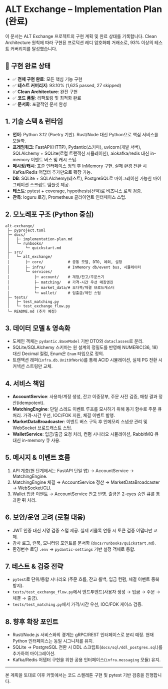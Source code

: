 # ALT Exchange – Implementation Plan (완료)

이 문서는 ALT Exchange 프로젝트의 구현 계획 및 완료 상태를 기록합니다. Clean Architecture 원칙에 따라 구현된 프로덕션 레디 암호화폐 거래소로, 93% 이상의 테스트 커버리지를 달성했습니다.

## 🎉 구현 완료 상태

- ✅ **전체 구현 완료**: 모든 핵심 기능 구현
- ✅ **테스트 커버리지**: 93.10% (1,625 passed, 27 skipped)
- ✅ **Clean Architecture**: 완전 구현
- ✅ **코드 품질**: 리팩토링 및 최적화 완료
- ✅ **문서화**: 포괄적인 문서 완성

## 1. 기술 스택 & 런타임
- **언어**: Python 3.12 (Poetry 기반). Rust/Node 대신 Python으로 핵심 서비스를 모듈화.
- **프레임워크**: FastAPI(HTTP), Pydantic(스키마), uvicorn(개발 서버), SQLAlchemy + SQLite(로컬 트랜잭션 시뮬레이션), aiokafka/redis 대신 in-memory 이벤트 버스 및 캐시 스텁.
- **메시징/캐시**: 표준 인터페이스 정의 후 InMemory 구현. 실제 환경 전환 시 Kafka/Redis 어댑터 추가만으로 확장 가능.
- **DB**: SQLite + SQLAlchemy(테스트), PostgreSQL로 마이그레이션 가능한 마이그레이션 스크립트 템플릿 제공.
- **테스트**: pytest + coverage, hypothesis(선택)로 비즈니스 로직 검증.
- **관측**: loguru 로깅, Prometheus 클라이언트 인터페이스 스텁.

## 2. 모노레포 구조 (Python 중심)
```
alt-exchange/
 ├─ pyproject.toml
 ├─ docs/
 │   ├─ implementation-plan.md
 │   └─ runbooks/
 │       └─ quickstart.md
 ├─ src/
 │   └─ alt_exchange/
 │       ├─ core/           # 공통 모델, DTO, 예외, 설정
 │       ├─ infra/          # InMemory db/event bus, 시뮬레이터
 │       └─ services/
 │           ├─ account/    # 계정/잔고/주문쓰기
 │           ├─ matching/   # 가격-시간 우선 매칭엔진
 │           ├─ market_data/# 오더북/체결 브로드캐스터
 │           └─ wallet/     # 입출금/체인 스텁
 ├─ tests/
 │   ├─ test_matching.py
 │   └─ test_exchange_flow.py
 └─ README.md (추가 예정)
```

## 3. 데이터 모델 & 영속화
- 도메인 객체는 `pydantic.BaseModel` 기반 DTO와 `dataclasses`로 분리.
- SQLite/SQLAlchemy 스키마는 원 설계의 정밀도를 반영해 NUMERIC(36, 18) 대신 Decimal 컬럼, Enum은 `Enum` 타입으로 정의.
- 트랜잭션 래퍼(`infra.db.UnitOfWork`)를 통해 ACID 시뮬레이션, 실제 PG 전환 시 커넥션 스트링만 교체.

## 4. 서비스 책임
- **AccountService**: 사용자/계정 생성, 잔고 이중장부, 주문 사전 검증, 매칭 결과 정산(idempotent).
- **MatchingEngine**: 단일 스레드 이벤트 루프를 모사하기 위해 동기 함수로 주문 큐 처리. 가격-시간 우선, IOC/FOK 지원, 체결 이벤트 발행.
- **MarketDataBroadcaster**: 이벤트 버스 구독 후 인메모리 스냅샷 관리 및 WebSocket 브로드캐스트 스텁.
- **WalletService**: 입금/출금 요청 처리, 컨펌 시나리오 시뮬레이션, RabbitMQ 큐 대신 in-memory 큐 사용.

## 5. 메시지 & 이벤트 흐름
1. API 계층(현 단계에서는 FastAPI 단일 앱) → AccountService → MatchingEngine.
2. MatchingEngine 체결 → AccountService 정산 → MarketDataBroadcaster → WebSocket/CLI.
3. Wallet 입금 이벤트 → AccountService 잔고 반영. 출금은 2-eyes 승인 큐를 통과한 뒤 처리.

## 6. 보안/운영 고려 (로컬 대응)
- JWT 인증 대신 서명 검증 스텁 제공. 실제 키클록 연동 시 토큰 검증 어댑터만 교체.
- 감사 로그, 런북, 모니터링 포인트를 문서화 (`docs/runbooks/quickstart.md`).
- 환경변수 로딩 `.env` → `pydantic-settings` 기반 설정 객체로 통합.

## 7. 테스트 & 검증 전략
- `pytest`로 단위/통합 시나리오 (주문 흐름, 잔고 롤백, 입금 컨펌, 체결 이벤트 중복 방지).
- `tests/test_exchange_flow.py`에서 엔드투엔드(사용자 생성 → 입금 → 주문 → 체결 → 출금).
- `tests/test_matching.py`에서 가격/시간 우선, IOC/FOK 케이스 검증.

## 8. 향후 확장 포인트
- Rust/Node.js 서비스와의 경계는 gRPC/REST 인터페이스로 분리 예정. 현재 Python 인터페이스는 동일 시그니처를 유지.
- SQLite → PostgreSQL 전환 시 DDL 스크립트(`docs/sql/ddl_postgres.sql`)를 추가하여 마이그레이션.
- Kafka/Redis 어댑터 구현을 위한 공용 인터페이스(`infra.messaging` 모듈) 유지.

---
본 계획을 토대로 이후 커밋에서는 코드 스켈레톤 구현 및 pytest 기반 검증을 진행합니다.
